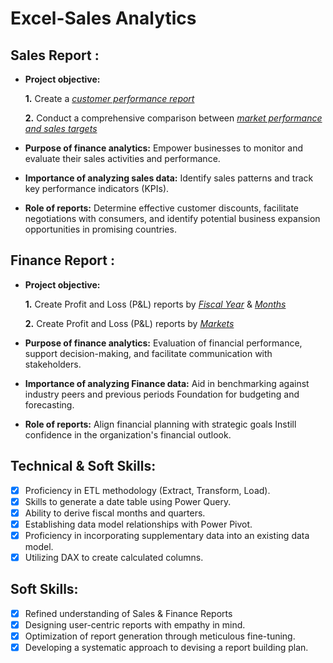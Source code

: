 # Excel-Sales Analytics
## Sales Report :


- **Project objective:** 

    **1.** Create a _[customer performance report](https://github.com/JahnaviAnalyst/Sales-Analytics/blob/main/Customer%20Net%20sales%20Performance.pdf)_ 

    **2.** Conduct a comprehensive comparison between _[market performance and sales targets](https://github.com/JahnaviAnalyst/Sales-Analytics/blob/main/Market%20Performance%20vs%20Target.pdf)_

- **Purpose of finance analytics:** Empower businesses to monitor and evaluate their sales activities and performance.

- **Importance of analyzing sales data:** Identify sales patterns and track key performance indicators (KPIs).

- **Role of reports:** Determine effective customer discounts, facilitate negotiations with consumers, and identify potential business expansion opportunities in promising countries.


## Finance Report :

- **Project objective:** 

    **1.** Create Profit and Loss (P&L) reports by _[Fiscal Year](https://github.com/JahnaviAnalyst/Sales-Analytics/blob/main/P%20%26%20L%20by%20Fiscal%20Years.pdf)_ & _[Months](https://github.com/JahnaviAnalyst/Sales-Analytics/blob/main/P%26L%20By%20months.pdf)_ 

   **2.** Create Profit and Loss (P&L) reports by _[Markets](https://github.com/JahnaviAnalyst/Sales-Analytics/blob/main/P%20%26%20L%20for%20markets.pdf)_

- **Purpose of finance analytics:** Evaluation of financial performance, support decision-making, and facilitate communication with stakeholders.

- **Importance of analyzing Finance data:** Aid in benchmarking against industry peers and previous periods Foundation for budgeting and forecasting.

- **Role of reports:** Align financial planning with strategic goals Instill confidence in the organization's financial outlook.


## Technical & Soft Skills:
- [x]	Proficiency in ETL methodology (Extract, Transform, Load).
- [x]	Skills to generate a date table using Power Query.
- [x]	Ability to derive fiscal months and quarters.
- [x]	Establishing data model relationships with Power Pivot.
- [x]	Proficiency in incorporating supplementary data into an existing data model.
- [x]	Utilizing DAX to create calculated columns.

## Soft Skills:
- [x]	Refined understanding of Sales & Finance Reports
- [x]	Designing user-centric reports with empathy in mind.
- [x]	Optimization of report generation through meticulous fine-tuning.
- [x]	Developing a systematic approach to devising a report building plan.
